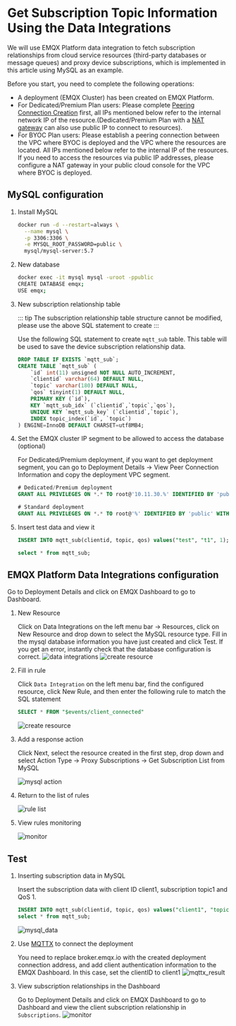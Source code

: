 # Get Subscription Topic Information Using the Data Integrations

We will use EMQX Platform data integration to fetch subscription relationships from cloud service resources (third-party databases or message queues) and proxy device subscriptions, which is implemented in this article using MySQL as an example.

Before you start, you need to complete the following operations:

- A deployment (EMQX Cluster) has been created on EMQX Platform.
- For Dedicated/Premium Plan users: Please complete [Peering Connection Creation](../deployments/vpc_peering.md) first, all IPs mentioned below refer to the internal network IP of the resource.(Dedicated/Premium Plan with a [NAT gateway](../vas/nat-gateway.md) can also use public IP to connect to resources).
- For BYOC Plan users: Please establish a peering connection between the VPC where BYOC is deployed and the VPC where the resources are located. All IPs mentioned below refer to the internal IP of the resources. If you need to access the resources via public IP addresses, please configure a NAT gateway in your public cloud console for the VPC where BYOC is deployed.

## MySQL configuration

1. Install MySQL

   ```bash
   docker run -d --restart=always \
     --name mysql \
     -p 3306:3306 \
     -e MYSQL_ROOT_PASSWORD=public \
     mysql/mysql-server:5.7
   ```

2. New database

   ```bash
   docker exec -it mysql mysql -uroot -ppublic
   CREATE DATABASE emqx;
   USE emqx;
   ```

3. New subscription relationship table

   ::: tip
   The subscription relationship table structure cannot be modified, please use the above SQL statement to create
   :::

   Use the following SQL statement to create `mqtt_sub` table. This table will be used to save the device subscription relationship data.

   ```sql
   DROP TABLE IF EXISTS `mqtt_sub`;
   CREATE TABLE `mqtt_sub` (
       `id` int(11) unsigned NOT NULL AUTO_INCREMENT,
       `clientid` varchar(64) DEFAULT NULL,
       `topic` varchar(180) DEFAULT NULL,
       `qos` tinyint(1) DEFAULT NULL,
       PRIMARY KEY (`id`),
       KEY `mqtt_sub_idx` (`clientid`,`topic`,`qos`),
       UNIQUE KEY `mqtt_sub_key` (`clientid`,`topic`),
       INDEX topic_index(`id`, `topic`)
   ) ENGINE=InnoDB DEFAULT CHARSET=utf8MB4;
   ```

4. Set the EMQX cluster IP segment to be allowed to access the database (optional)

   For Dedicated/Premium deployment, if you want to get deployment segment, you can go to Deployment Details → View Peer Connection Information and copy the deployment VPC segment.

   ```sql
   # Dedicated/Premium deployment
   GRANT ALL PRIVILEGES ON *.* TO root@'10.11.30.%' IDENTIFIED BY 'public' WITH GRANT OPTION;

   # Standard deployment
   GRANT ALL PRIVILEGES ON *.* TO root@'%' IDENTIFIED BY 'public' WITH GRANT OPTION;
   ```

5. Insert test data and view it

   ```sql
   INSERT INTO mqtt_sub(clientid, topic, qos) values("test", "t1", 1);
   
   select * from mqtt_sub;
   ```

## EMQX Platform Data Integrations configuration

Go to Deployment Details and click on EMQX Dashboard to go to Dashboard.

1. New Resource

   Click on Data Integrations on the left menu bar → Resources, click on New Resource and drop down to select the MySQL resource type. Fill in the mysql database information you have just created and click Test. If you get an error, instantly check that the database configuration is correct.
   ![data integrations](./_assets/data_integrations_get_sub_from_mysql.png)
   ![create resource](./_assets/create_mysql_resource_get_subs_from_mysql.png)

2. Fill in rule

   Click `Data Integration` on the left menu bar, find the configured resource, click New Rule, and then enter the following rule to match the SQL statement

   ```sql
   SELECT * FROM "$events/client_connected"
   ```

   ![create resource](./_assets/rule_get_subs_mysql.png)

3. Add a response action

   Click Next, select the resource created in the first step, drop down and select Action Type → Proxy Subscriptions → Get Subscription List from MySQL

   ![mysql action](./_assets/get_subs_mysql_action.png)

4. Return to the list of rules

   ![rule list](./_assets/view_rule_engine_mysql_get_subs.png)

5. View rules monitoring

   ![monitor](./_assets/view_monitor_mysql_get_subs.png)

## Test

1. Inserting subscription data in MySQL

   Insert the subscription data with client ID client1, subscription topic1 and QoS 1.

   ```sql
   INSERT INTO mqtt_sub(clientid, topic, qos) values("client1", "topic1", 1);
   select * from mqtt_sub;
   ```

   ![mysql_data](./_assets/insert_subs_mysql.png)
2. Use [MQTTX](https://mqttx.app/) to connect the deployment

   You need to replace broker.emqx.io with the created deployment connection address, and add client authentication information to the EMQX Dashboard.
   In this case, set the clientID to client1
   ![mqttx_result](./_assets/connect_mqtt_get_subs_mysql.png)

3. View subscription relationships in the Dashboard

   Go to Deployment Details and click on EMQX Dashboard to go to Dashboard and view the client subscription relationship in `Subscriptions`.
   ![monitor](./_assets/dashboard_get_subs_mysql.png)
